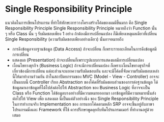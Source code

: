 # Single Responsibility Principle

แนวคิดในการเขียนโปรแกรม
ที่ทำให้ทักษะการวางโครงสร้างโค้ดของผมดีขึ้นมาก
คือ Single Responsibility Principle
Single Responsibility Principle หมายถึงว่า
Function นั้น ๆ หรือ Class นั้น ๆ รับผิดชอบเพียง 1 อย่าง
ถ้าต้องมีการเปลี่ยนแปลง ก็มีเพียงเหตุผลเดียวที่เปลี่ยน
Single Responsibility (ความรับผิดชอบเพียงอย่างเดียว)
นั้นอาจหมายถึง
- การดึงข้อมูลจากฐานข้อมูล (Data Access) ถ้าจะเปลี่ยน ก็เพราะรายละเอียดในการดึงข้อมูลมีการเปลี่ยน
- แสดงผล (Presentation) ถ้าจะเปลี่ยนก็เพราะรูปแบบการแสดงผลมีการเปลี่ยนแปลง
- เงื่อนไขทางธุรกิจ (Business Logic) ถ้าจะมีการเปลี่ยนแปลง ก็เพราะเงื่อนไขทางธุรกิจที่เกี่ยวข้องมีการเปลี่ยน
แต่ละส่วนจะแยกความรับผิดชอบกัน และจะมีโค้ดที่จับความรับผิดชอบเหล่านี้ให้มาทำงานร่วมกัน
ถ้าในสถาปัตยกรรมของ MVC 
(Model - View - Controller)
อาจจะเป็นแบบนี้
Controller เรียก Abstraction ของโค้ดที่รับผิดชอบส่วนของการต่อฐานข้อมูล
ได้ข้อมูลมาเอาข้อมูลที่ได้ไปส่งต่อไปให้ Abstraction ของ Business Logic ที่อาจจะเป็น Class หรือ Function ได้ข้อมูลบางอย่างที่มีความหมายออกมา
เอาข้อมูลที่มีความหมายนั้นส่งต่อไปให้ View เพื่อ แสดงผล
นี่เป็นแค่ตัวอย่างนึง
ของ Single Responsibility Principle
ในการทำงานจริง 
Implementation ของ การแยกโค้ดตามหลัก SRP
อาจจะขึ้นอยู่กับภาษาโปรแกรมมิ่งและ Framework ที่ใช้
ควรปรึกษาพูดคุยกับทีมโปรแกรมเมอร์
ที่ทำงานอยู่ด้วยเสมอ
